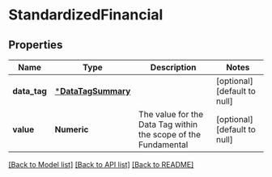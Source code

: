 # StandardizedFinancial

## Properties
Name | Type | Description | Notes
------------ | ------------- | ------------- | -------------
**data_tag** | [***DataTagSummary**](DataTagSummary.md) |  | [optional] [default to null]
**value** | **Numeric** | The value for the Data Tag within the scope of the Fundamental | [optional] [default to null]

[[Back to Model list]](../README.md#documentation-for-models) [[Back to API list]](../README.md#documentation-for-api-endpoints) [[Back to README]](../README.md)


